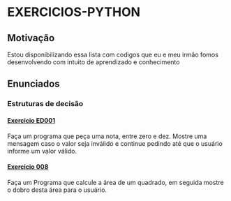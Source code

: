 # EXERCICIOS-PYTHON
## Motivação
Estou disponibilizando essa lista com codigos que eu e meu irmão fomos desenvolvendo com intuito de  aprendizado e conhecimento

## Enunciados
### Estruturas de decisão


#### [Exercicio ED001](exercicios/ED001.py)
Faça um programa que peça uma nota, entre zero e dez. 
Mostre uma mensagem caso o valor seja inválido e continue pedindo 
até que o usuário informe um valor válido.




#### [Exercicio 008](exercicios/008.py)
Faça um Programa que calcule a área de um quadrado, em seguida mostre o dobro
desta área para o usuário.
